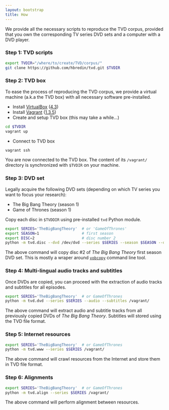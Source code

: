 ```yaml
---
layout: bootstrap
title: How
---
```


We provide all the necessary scripts to reproduce the TVD corpus, provided that you own the corresponding TV series DVD sets and a computer with a DVD player.

### Step 1: TVD scripts

```bash
export TVDIR="/where/to/create/TVD/corpus/"
git clone https://github.com/hbredin/tvd.git $TVDIR
```

### Step 2: TVD box

To ease the process of reproducing the TVD corpus, we provide a virtual machine (a.k.a the TVD box) with all necessary software pre-installed.

  * Install [VirtualBox](www.virtualbox.org) ([4.3](https://www.virtualbox.org/wiki/Downloads))
  * Install [Vagrant](http://www.vagrantup.com/) ([1.3.5](http://downloads.vagrantup.com/tags/v1.3.5))
  * Create and setup TVD box (this may take a while...)
```bash
cd $TVDIR
vagrant up
```
  * Connect to TVD box
```bash
vagrant ssh
```
  You are now connected to the TVD box.
  The content of its `/vagrant/` directory is synchronized with `$TVDIR` on your machine.

### Step 3: DVD set

Legally acquire the following DVD sets (depending on which TV series you want to focus your research):
  * The Big Bang Theory (season 1)
  * Game of Thrones (season 1)

Copy each disc in `$TVDDIR` using pre-installed `tvd` Python module.

```bash
export SERIES='TheBigBangTheory'  # or 'GameOfThrones'
export SEASON=1                   # first season
export DISC=2                     # disc number 2
python -m tvd.disc --dvd /dev/dvd --series $SERIES --season $SEASON --disc $DISC /vagrant/
```

The above command will copy disc #2 of *The Big Bang Theory* first season DVD set. This is mostly a wraper around [`vobcopy`](http://www.vobcopy.org/) command line tool.

### Step 4: Multi-lingual audio tracks and subtitles

Once DVDs are copied, you can proceed with the extraction of audio tracks and subtitles for all episodes.

```bash
export SERIES='TheBigBangTheory'  # or GameOfThrones
python -m tvd.dvd --series $SERIES --audio --subtitles /vagrant/
```

The above command will extract audio and subtitle tracks from all previously copied DVDs of *The Big Bang Theory*. Subtitles will stored using the TVD file format.


### Step 5: Internet resources

```bash
export SERIES='TheBigBangTheory'  # or GameOfThrones
python -m tvd.www --series $SERIES /vagrant/
```

The above command will crawl resources from the Internet and store them in TVD file format.

### Step 6: Alignments

```bash
export SERIES='TheBigBangTheory'  # or GameOfThrones
python -m tvd.align --series $SERIES /vagrant/
```

The above command will perform alignment between resources.
